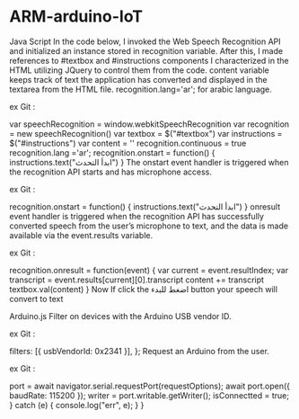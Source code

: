 # ARM-arduino-IoT
Java Script
In the code below, I invoked the Web Speech Recognition API and initialized an instance stored in recognition variable. After this, I made references to #textbox and #instructions components I characterized in the HTML utilizing JQuery to control them from the code. content variable keeps track of text the application has converted and displayed in the textarea from the HTML file. recognition.lang='ar'; for arabic language.

ex Git :

var speechRecognition = window.webkitSpeechRecognition
var recognition = new speechRecognition()
var textbox = $("#textbox")
var instructions = $("#instructions")
var content = ''
recognition.continuous = true
recognition.lang ='ar';
recognition.onstart = function() {
 instructions.text("ابدأ التحدث")
}
The onstart event handler is triggered when the recognition API starts and has microphone access.

ex Git :

recognition.onstart = function() {
 instructions.text("ابدأ التحدث")
}
onresult event handler is triggered when the recognition API has successfully converted speech from the user’s microphone to text, and the data is made available via the event.results variable.

ex Git :

recognition.onresult = function(event) {
 var current = event.resultIndex;
 var transcript = event.results[current][0].transcript
 content += transcript
 textbox.val(content)
}
Now If click the اضغط للبدء button your speech will convert to text

Arduino.js
Filter on devices with the Arduino USB vendor ID.

ex Git :

 filters: [{ usbVendorId: 0x2341 }],
        };
Request an Arduino from the user.

ex Git :

 port = await navigator.serial.requestPort(requestOptions);
       await port.open({ baudRate: 115200 });
       writer = port.writable.getWriter();
       isConnectted = true;
     } catch (e) {
       console.log("err", e);
     }
   }
